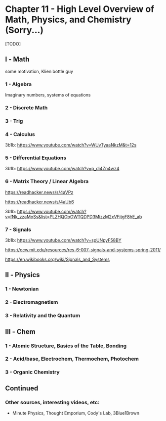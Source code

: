 # Chapter 11 - High Level Overview of Math, Physics, and Chemistry (Sorry...)

[TODO]

## Ⅰ - Math

some motivation, Klien bottle guy

### 1 - Algebra

Imaginary numbers, systems of equations

### 2 - Discrete Math

### 3 - Trig

### 4 - Calculus

3b1b: https://www.youtube.com/watch?v=WUvTyaaNkzM&t=12s

### 5 - Differential Equations

3b1b: https://www.youtube.com/watch?v=p_di4Zn4wz4

### 6 - Matrix Theory / Linear Algebra

https://readhacker.news/s/4aVPz

https://readhacker.news/s/4aUb6

3b1b: https://www.youtube.com/watch?v=fNk_zzaMoSs&list=PLZHQObOWTQDPD3MizzM2xVFitgF8hE_ab

### 7 - Signals

3b1b: https://www.youtube.com/watch?v=spUNpyF58BY

https://ocw.mit.edu/resources/res-6-007-signals-and-systems-spring-2011/

https://en.wikibooks.org/wiki/Signals_and_Systems

## Ⅱ - Physics

### 1 - Newtonian

### 2 - Electromagnetism

### 3 - Relativity and the Quantum

## Ⅲ - Chem

### 1 - Atomic Structure, Basics of the Table, Bonding

### 2 - Acid/base, Electrochem, Thermochem, Photochem

### 3 - Organic Chemistry

## Continued

### Other sources, interesting videos, etc:

- Minute Physics, Thought Emporium, Cody's Lab, 3Blue1Brown